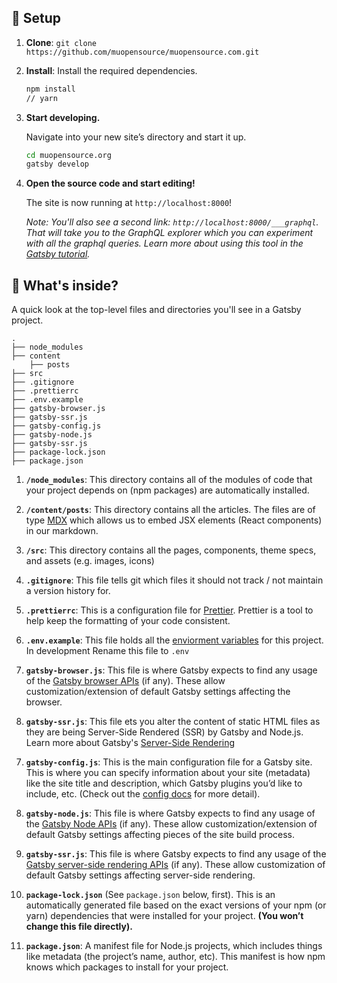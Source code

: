 ## 🚀 Setup

1. **Clone**:
   `git clone https://github.com/muopensource/muopensource.com.git`

2. **Install**:
   Install the required dependencies.

   ```sh
   npm install
   // yarn
   ```

3) **Start developing.**

   Navigate into your new site’s directory and start it up.

   ```sh
   cd muopensource.org
   gatsby develop
   ```

4) **Open the source code and start editing!**

   The site is now running at `http://localhost:8000`!

   _Note: You'll also see a second link: _`http://localhost:8000/___graphql`_. That will take you to the GraphQL explorer which you can experiment with all the graphql queries. Learn more about using this tool in the [Gatsby tutorial](https://www.gatsbyjs.org/tutorial/part-five/#introducing-graphiql)._

## 🧐 What's inside?

A quick look at the top-level files and directories you'll see in a Gatsby project.

    .
    ├── node_modules
    ├── content
        ├── posts
    ├── src
    ├── .gitignore
    ├── .prettierrc
    ├── .env.example
    ├── gatsby-browser.js
    ├── gatsby-ssr.js
    ├── gatsby-config.js
    ├── gatsby-node.js
    ├── gatsby-ssr.js
    ├── package-lock.json
    ├── package.json

1.  **`/node_modules`**: This directory contains all of the modules of code that your project depends on (npm packages) are automatically installed.

2.  **`/content/posts`**: This directory contains all the articles. The files are of type [MDX](https://mdxjs.com/) which allows us to embed JSX elements (React components) in our markdown.

3.  **`/src`**: This directory contains all the pages, components, theme specs, and assets (e.g. images, icons)

4.  **`.gitignore`**: This file tells git which files it should not track / not maintain a version history for.

5.  **`.prettierrc`**: This is a configuration file for [Prettier](https://prettier.io/). Prettier is a tool to help keep the formatting of your code consistent.

6.  **`.env.example`**: This file holds all the [enviorment variables](https://www.gatsbyjs.com/docs/environment-variables/) for this project. In development Rename this file to `.env`

7.  **`gatsby-browser.js`**: This file is where Gatsby expects to find any usage of the [Gatsby browser APIs](https://www.gatsbyjs.org/docs/browser-apis/) (if any). These allow customization/extension of default Gatsby settings affecting the browser.

8.  **`gatsby-ssr.js`**: This file ets you alter the content of static HTML files as they are being Server-Side Rendered (SSR) by Gatsby and Node.js. Learn more about Gatsby's [Server-Side Rendering ](https://www.gatsbyjs.com/docs/ssr-apis/)

7)  **`gatsby-config.js`**: This is the main configuration file for a Gatsby site. This is where you can specify information about your site (metadata) like the site title and description, which Gatsby plugins you’d like to include, etc. (Check out the [config docs](https://www.gatsbyjs.org/docs/gatsby-config/) for more detail).

8)  **`gatsby-node.js`**: This file is where Gatsby expects to find any usage of the [Gatsby Node APIs](https://www.gatsbyjs.org/docs/node-apis/) (if any). These allow customization/extension of default Gatsby settings affecting pieces of the site build process.

9)  **`gatsby-ssr.js`**: This file is where Gatsby expects to find any usage of the [Gatsby server-side rendering APIs](https://www.gatsbyjs.org/docs/ssr-apis/) (if any). These allow customization of default Gatsby settings affecting server-side rendering.

10) **`package-lock.json`** (See `package.json` below, first). This is an automatically generated file based on the exact versions of your npm (or yarn) dependencies that were installed for your project. **(You won’t change this file directly).**

11) **`package.json`**: A manifest file for Node.js projects, which includes things like metadata (the project’s name, author, etc). This manifest is how npm knows which packages to install for your project.
